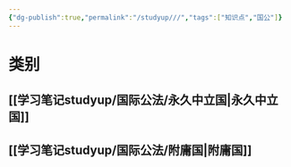 ```yaml
---
{"dg-publish":true,"permalink":"/studyup///","tags":["知识点","国公"]}
---
```


# 类别
## [[学习笔记studyup/国际公法/永久中立国\|永久中立国]]
## [[学习笔记studyup/国际公法/附庸国\|附庸国]]